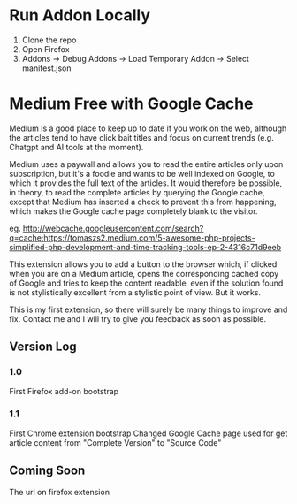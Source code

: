 # Run Addon Locally
1. Clone the repo
2. Open Firefox
3. Addons -> Debug Addons -> Load Temporary Addon -> Select manifest.json

# Medium Free with Google Cache

Medium is a good place to keep up to date if you work on the web, although the articles tend to have click bait titles and focus on current trends (e.g. Chatgpt and AI tools at the moment).

Medium uses a paywall and allows you to read the entire articles only upon subscription, but it's a foodie and wants to be well indexed on Google, to which it provides the full text of the articles. It would therefore be possible, in theory, to read the complete articles by querying the Google cache, except that Medium has inserted a check to prevent this from happening, which makes the Google cache page completely blank to the visitor.

eg. http://webcache.googleusercontent.com/search?q=cache:https://tomaszs2.medium.com/5-awesome-php-projects-simplified-php-development-and-time-tracking-tools-ep-2-4316c71d9eeb

This extension allows you to add a button to the browser which, if clicked when you are on a Medium article, opens the corresponding cached copy of Google and tries to keep the content readable, even if the solution found is not stylistically excellent from a stylistic point of view. But it works.

This is my first extension, so there will surely be many things to improve and fix. Contact me and I will try to give you feedback as soon as possible.

## Version Log
### 1.0 
First Firefox add-on bootstrap

### 1.1 
First Chrome extension bootstrap
Changed Google Cache page used for get article content from "Complete Version" to "Source Code"

## Coming Soon
The url on firefox extension